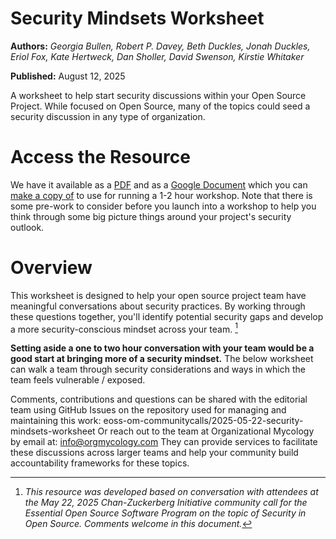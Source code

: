# Security Mindsets Worksheet

**Authors:** _Georgia Bullen, Robert P. Davey, Beth Duckles, Jonah Duckles, Eriol Fox, Kate Hertweck, Dan Sholler, David Swenson, Kirstie Whitaker_  

**Published:** August 12, 2025

A worksheet to help start security discussions within your Open Source Project. While focused on Open Source, many of the topics could seed a security discussion in any type of organization. 

# Access the Resource 

We have it available as a [PDF](https://github.com/eoss-om-communitycalls/2025-05-22-security-mindsets-worksheet/blob/main/worksheet_securitymindsets.pdf) and as a [Google Document](https://docs.google.com/document/d/19557u1Bb81zr4cNDMamjejbLBNTdt5XzowjQ8UJiyMg/edit?tab=t.0) which you can [make a copy of](https://docs.google.com/document/d/19557u1Bb81zr4cNDMamjejbLBNTdt5XzowjQ8UJiyMg/copy) to use for running a 1-2 hour workshop. Note that there is some pre-work to consider before you launch into a workshop to help you think through some big picture things around your project's security outlook.

# Overview 

This worksheet is designed to help your open source project team have
meaningful conversations about security practices. By working through these
questions together, you'll identify potential security gaps and develop a more
security-conscious mindset across your team. [^1]

**Setting aside a one to two hour conversation with your team would be a
good start at bringing more of a security mindset.** The below worksheet can
walk a team through security considerations and ways in which the team feels
vulnerable / exposed.

Comments, contributions and questions can be shared with the editorial team
using GitHub Issues on the repository used for managing and maintaining this
work: eoss-om-communitycalls/2025-05-22-security-mindsets-worksheet
Or reach out to the team at Organizational Mycology by email at:
info@orgmycology.com They can provide services to facilitate these discussions
across larger teams and help your community build accountability frameworks
for these topics.

[^1]: _This resource was developed based on conversation with attendees at the May 22, 2025
Chan-Zuckerberg Initiative community call for the Essential Open Source Software Program on the
topic of Security in Open Source. Comments welcome in this document._


